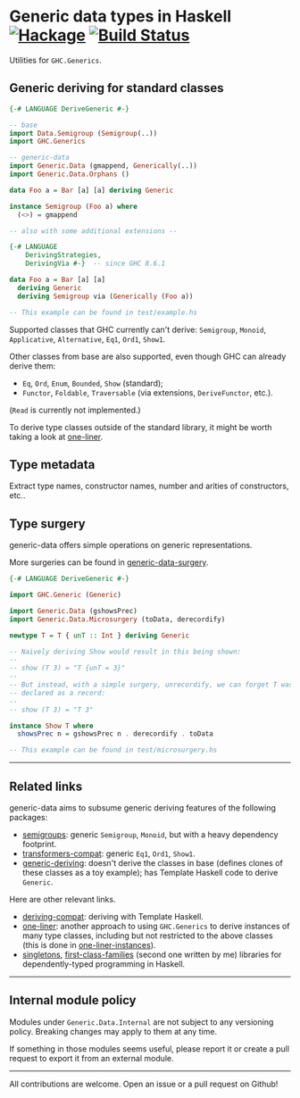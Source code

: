 # Generic data types in Haskell [![Hackage](https://img.shields.io/hackage/v/generic-data.svg)](https://hackage.haskell.org/package/generic-data) [![Build Status](https://travis-ci.org/Lysxia/generic-data.svg)](https://travis-ci.org/Lysxia/generic-data)

Utilities for `GHC.Generics`.

## Generic deriving for standard classes

```haskell
{-# LANGUAGE DeriveGeneric #-}

-- base
import Data.Semigroup (Semigroup(..))
import GHC.Generics

-- generic-data
import Generic.Data (gmappend, Generically(..))
import Generic.Data.Orphans ()

data Foo a = Bar [a] [a] deriving Generic

instance Semigroup (Foo a) where
  (<>) = gmappend

-- also with some additional extensions --

{-# LANGUAGE
    DerivingStrategies,
    DerivingVia #-}  -- since GHC 8.6.1

data Foo a = Bar [a] [a]
  deriving Generic
  deriving Semigroup via (Generically (Foo a))

-- This example can be found in test/example.hs
```

Supported classes that GHC currently can't derive: `Semigroup`, `Monoid`,
`Applicative`, `Alternative`, `Eq1`, `Ord1`, `Show1`.

Other classes from base are also supported, even though GHC can already derive
them:

- `Eq`, `Ord`, `Enum`, `Bounded`, `Show` (standard);
- `Functor`, `Foldable`, `Traversable` (via extensions, `DeriveFunctor`, etc.).

(`Read` is currently not implemented.)

To derive type classes outside of the standard library, it might be worth
taking a look at [one-liner](https://hackage.haskell.org/package/one-liner).

## Type metadata

Extract type names, constructor names, number and arities of constructors, etc..

## Type surgery

generic-data offers simple operations on generic representations.

More surgeries can be found in
[generic-data-surgery](https://hackage.haskell.org/package/generic-data-surgery).

```haskell
{-# LANGUAGE DeriveGeneric #-}

import GHC.Generic (Generic)

import Generic.Data (gshowsPrec)
import Generic.Data.Microsurgery (toData, derecordify)

newtype T = T { unT :: Int } deriving Generic

-- Naively deriving Show would result in this being shown:
--
-- show (T 3) = "T {unT = 3}"
--
-- But instead, with a simple surgery, unrecordify, we can forget T was
-- declared as a record:
--
-- show (T 3) = "T 3"

instance Show T where
  showsPrec n = gshowsPrec n . derecordify . toData

-- This example can be found in test/microsurgery.hs
```

---

## Related links

generic-data aims to subsume generic deriving features of the following
packages:

- [semigroups](https://hackage.haskell.org/package/semigroups): generic
  `Semigroup`, `Monoid`, but with a heavy dependency footprint.
- [transformers-compat](https://hackage.haskell.org/package/transformers-compat):
  generic `Eq1`, `Ord1`, `Show1`.
- [generic-deriving](https://hackage.haskell.org/package/generic-deriving):
  doesn't derive the classes in base (defines clones of these classes as a toy
  example); has Template Haskell code to derive `Generic`.

Here are other relevant links.

- [deriving-compat](https://hackage.haskell.org/package/deriving-compat):
  deriving with Template Haskell.
- [one-liner](https://hackage.haskell.org/package/one-liner): another approach
  to using `GHC.Generics` to derive instances of many type classes, including
  but not restricted to the above classes (this is done in
  [one-liner-instances](https://hackage.haskell.org/package/one-liner-instances)).
- [singletons](https://hackage.haskell.org/package/singletons),
  [first-class-families](https://hackage.haskell.org/package/first-class-families)
  (second one written by me)
  libraries for dependently-typed programming in Haskell.

---

## Internal module policy

Modules under `Generic.Data.Internal` are not subject to any versioning policy.
Breaking changes may apply to them at any time.

If something in those modules seems useful, please report it or create a pull
request to export it from an external module.

---

All contributions are welcome. Open an issue or a pull request on Github!
